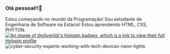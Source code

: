 ### Olá pessoal!!👋
Estou começando no mundo da Programação!
Sou estudante de Engenharia de Software na Estácio!
Estou aprendendo HTML, CSS, PHYTON. 
[![An image of @oliverlidi's Holopin badges, which is a link to view their full Holopin profile](https://holopin.me/oliverlidi)](https://holopin.io/@oliverlidi)
![cyber-security-experts-working-with-tech-devices-neon-lights](https://github.com/user-attachments/assets/43a5190a-d00f-4416-ba74-4bb73c746d02)
